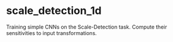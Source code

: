 # scale_detection_1d
Training simple CNNs on the Scale-Detection task. Compute their sensitivities to input transformations.
